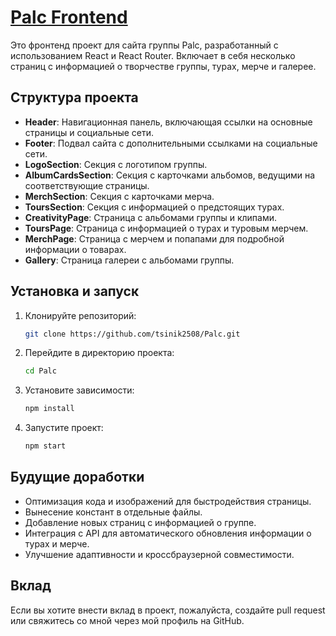 # [Palc Frontend](https://tsinik2508.github.io/Palc/)

Это фронтенд проект для сайта группы Palc, разработанный с использованием React и React Router. Включает в себя несколько страниц с информацией о творчестве группы, турах, мерче и галерее.

## Структура проекта

- **Header**: Навигационная панель, включающая ссылки на основные страницы и социальные сети.
- **Footer**: Подвал сайта с дополнительными ссылками на социальные сети.
- **LogoSection**: Секция с логотипом группы.
- **AlbumCardsSection**: Секция с карточками альбомов, ведущими на соответствующие страницы.
- **MerchSection**: Секция с карточками мерча.
- **ToursSection**: Секция с информацией о предстоящих турах.
- **CreativityPage**: Страница с альбомами группы и клипами.
- **ToursPage**: Страница с информацией о турах и туровым мерчем.
- **MerchPage**: Страница с мерчем и попапами для подробной информации о товарах.
- **Gallery**: Страница галереи с альбомами группы.

## Установка и запуск

1. Клонируйте репозиторий:
   ```bash
   git clone https://github.com/tsinik2508/Palc.git

2. Перейдите в директорию проекта:
   ```bash
   cd Palc

3. Установите зависимости:
   ```bash
   npm install

4. Запустите проект:
   ```bash
   npm start

## Будущие доработки

- Оптимизация кода и изображений для быстродействия страницы.
- Вынесение констант в отдельные файлы. 
- Добавление новых страниц с информацией о группе.
- Интеграция с API для автоматического обновления информации о турах и мерче.
- Улучшение адаптивности и кроссбраузерной совместимости.

## Вклад

Если вы хотите внести вклад в проект, пожалуйста, создайте pull request или свяжитесь со мной через мой профиль на GitHub.
